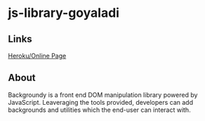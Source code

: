 # js-library-goyaladi

## Links
<a href="https://backgroundy.herokuapp.com">Heroku/Online Page</a>

## About
Backgroundy is a front end DOM manipulation library powered by JavaScript. Leaveraging the tools provided, developers can add backgrounds and utilities which the end-user can interact with.

